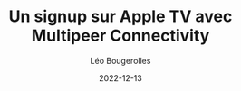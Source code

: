 ---
slug: "/talks/cocoaheads-paris/december-2022/leo-bougerolles-un-signup-sur-apple-tv-avec-multipeer-connectivity"
date: 2022-12-13
title: "Un signup sur Apple TV avec Multipeer Connectivity"
author: "Léo Bougerolles"
video: uy-H7IUvFmE
thumbnail: thumbnails/uy-H7IUvFmE.jpg
slides: 
tags: []
year: 2022
conference: cocoaheads-paris
edition: december-2022
allow_ads: false
---